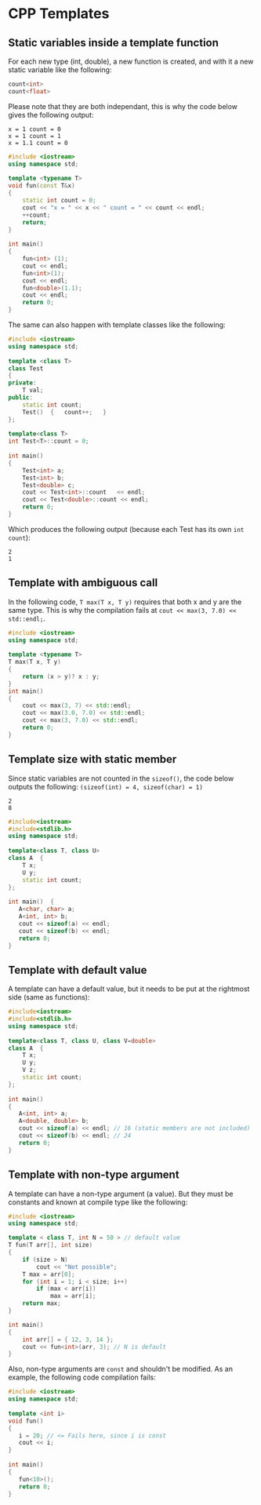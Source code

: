 # CPP Templates

## Static variables inside a template function
For each new type (int, double), a new function is created, and with it a new static variable like the following:
```cpp
count<int>
count<float>
```
Please note that they are both independant, this is why the code below gives the following output:
```
x = 1 count = 0
x = 1 count = 1
x = 1.1 count = 0
```
```cpp
#include <iostream>
using namespace std;
 
template <typename T>
void fun(const T&x)
{
    static int count = 0;
    cout << "x = " << x << " count = " << count << endl;
    ++count;
    return;
}
 
int main()
{
    fun<int> (1); 
    cout << endl;
    fun<int>(1); 
    cout << endl;
    fun<double>(1.1);
    cout << endl;
    return 0;
}
```
The same can also happen with template classes like the following:
```cpp
#include <iostream>
using namespace std;
 
template <class T>
class Test
{
private:
    T val;
public:
    static int count;
    Test()  {   count++;   }
};
 
template<class T>
int Test<T>::count = 0;
 
int main()
{
    Test<int> a;
    Test<int> b;
    Test<double> c;
    cout << Test<int>::count   << endl;
    cout << Test<double>::count << endl;
    return 0;
}
```
Which produces the following output (because each Test<T> has its own ```int count```):
```
2
1
```
## Template with ambiguous call
In the following code, ```T max(T x, T y)``` requires that both x and y are the same type. This is why the compilation fails at ```cout << max(3, 7.0) << std::endl;```.
```cpp
#include <iostream>
using namespace std;
 
template <typename T>
T max(T x, T y)
{
    return (x > y)? x : y;
}
int main()
{
    cout << max(3, 7) << std::endl;
    cout << max(3.0, 7.0) << std::endl;
    cout << max(3, 7.0) << std::endl;
    return 0;
}
```
## Template size with static member
Since static variables are not counted in the ```sizeof()```, the code below outputs the following: ```(sizeof(int) = 4, sizeof(char) = 1)```
```
2
8
```
```cpp
#include<iostream>
#include<stdlib.h>
using namespace std;
 
template<class T, class U>
class A  {
    T x;
    U y;
    static int count;
};
 
int main()  {
   A<char, char> a;
   A<int, int> b;
   cout << sizeof(a) << endl;
   cout << sizeof(b) << endl;
   return 0;
}
```
## Template with default value
A template can have a default value, but it needs to be put at the rightmost side (same as functions):
```cpp
#include<iostream>
#include<stdlib.h>
using namespace std;
 
template<class T, class U, class V=double>
class A  {
    T x;
    U y;
    V z;
    static int count;
};
 
int main()
{
   A<int, int> a;
   A<double, double> b;
   cout << sizeof(a) << endl; // 16 (static members are not included)
   cout << sizeof(b) << endl; // 24
   return 0;
}
```
## Template with non-type argument
A template can have a non-type argument (a value). But they must be constants and known at compile type like the following:
```cpp
#include <iostream>
using namespace std;

template < class T, int N = 50 > // default value
T fun(T arr[], int size)
{
    if (size > N)
        cout << "Not possible";
    T max = arr[0];
    for (int i = 1; i < size; i++)
        if (max < arr[i])
            max = arr[i];
    return max;
}

int main()
{
    int arr[] = { 12, 3, 14 };
    cout << fun<int>(arr, 3); // N is default
}
```
Also, non-type arguments are ```const``` and shouldn't be modified. As an example, the following code compilation fails:
```cpp
#include <iostream>
using namespace std;
 
template <int i>
void fun()
{
   i = 20; // <= Fails here, since i is const
   cout << i;
}
 
int main()
{
   fun<10>();
   return 0;
}
```
